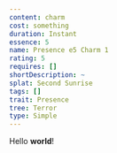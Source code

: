 ```yaml
---
content: charm
cost: something
duration: Instant
essence: 5
name: Presence e5 Charm 1
rating: 5
requires: []
shortDescription: ~
splat: Second Sunrise
tags: []
trait: Presence
tree: Terror
type: Simple
---
```


Hello **world**!
